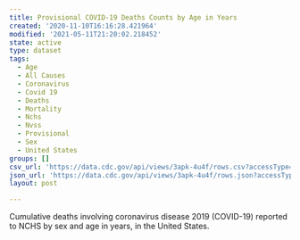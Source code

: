 ```yaml
---
title: Provisional COVID-19 Deaths Counts by Age in Years
created: '2020-11-10T16:16:28.421964'
modified: '2021-05-11T21:20:02.218452'
state: active
type: dataset
tags:
  - Age
  - All Causes
  - Coronavirus
  - Covid 19
  - Deaths
  - Mortality
  - Nchs
  - Nvss
  - Provisional
  - Sex
  - United States
groups: []
csv_url: 'https://data.cdc.gov/api/views/3apk-4u4f/rows.csv?accessType=DOWNLOAD'
json_url: 'https://data.cdc.gov/api/views/3apk-4u4f/rows.json?accessType=DOWNLOAD'
layout: post

---
```

Cumulative deaths involving coronavirus disease 2019 (COVID-19) reported to NCHS by sex and age in years, in the United States.
